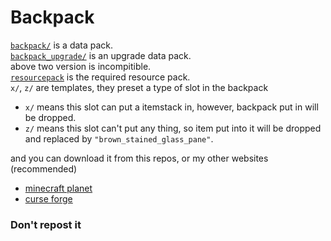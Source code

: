 # Backpack
[`backpack/`](/backpack/) is a data pack.  
[`backpack_upgrade/`](/backpack_upgrade/) is an upgrade data pack.  
above two version is incompitible.  
[`resourcepack`](/resourcepack/) is the required resource pack.   
`x/`, `z/` are templates, they preset a type of slot in the backpack
* `x/` means this slot can put a itemstack in, however, backpack put in will be dropped.
* `z/` means this slot can't put any thing, so item put into it will be dropped and replaced by `"brown_stained_glass_pane"`. 

and you can download it from this repos, or my other websites (recommended)
* [minecraft planet](https://www.planetminecraft.com/data-pack/backpack-1-18-2/)  
* [curse forge](https://www.curseforge.com/minecraft/texture-packs/backpack-1-18-2-data-pack)

### Don't repost it